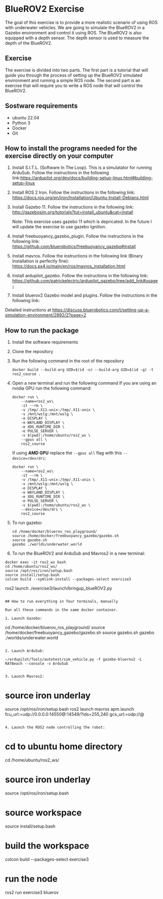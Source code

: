 # BlueROV2 Exercise

The goal of this exercise is to provide a more realistic scenario of using ROS with underwater vehicles. We are going to simulate the BlueROV2 in a Gazebo environment and control it using ROS. The BlueROV2 is also equipped with a depth sensor. The depth sensor is used to measure the depth of the BlueROV2.

## Exercise

The exercise is divided into two parts. The first part is a tutorial that will guide you through the process of setting up the BlueROV2 simulated environment and running a simple ROS node. The second part is an exercise that will require you to write a ROS node that will control the BlueROV2.

## Sostware requirements

- ubuntu 22.04
- Python 3
- Docker
- Git

## How to install the programs needed for the exercise directly on your computer

1. Install S.I.T.L. (Software In The Loop). This is a simulatator for running ArduSub. Follow the instructions in the following link:https://ardupilot.org/dev/docs/building-setup-linux.html#building-setup-linux

2. Install ROS 2 Iron. Follow the instructions in the following link: https://docs.ros.org/en/iron/Installation/Ubuntu-Install-Debians.html

3. Install Gazebo 11. Follow the instructions in the following link: http://gazebosim.org/tutorials?tut=install_ubuntu&cat=install

   Note: This exercise uses gazebo 11 which is depricated. In the future I will update the exercise to use gazebo Ignition.

4. Install freebuoyancy_gazebo_plugin. Follow the instructions in the following link: https://github.com/bluerobotics/freebuoyancy_gazebo#install

5. Install mavros. Follow the instructions in the following link (Binary Installation is perfectly fine): https://docs.px4.io/main/en/ros/mavros_installation.html

7. Install ardupilot_gazebo. Follow the instructions in the following link: https://github.com/patrickelectric/ardupilot_gazebo/tree/add_link#usage-

8. Install bluerov2 Gazebo model and plugins. Follow the instructions in the following link:

Detailed instructions at https://discuss.bluerobotics.com/t/setting-up-a-simulation-environment/2892/2?page=2


## How to run the package

1. Install the software requirements
2. Clone the repository
3. Run the following command in the root of the repository

   ```
   docker build --build-arg UID=$(id -u) --build-arg GID=$(id -g) -t ros2_course .
   ```

4. Open a new terminal and run the following command
   If you are using an nvidia GPU run the following command:

   ```
   docker run \
       --name=ros2_ws\
       -it --rm \
       -v /tmp/.X11-unix:/tmp/.X11-unix \
       -v /mnt/wslg:/mnt/wslg \
       -e DISPLAY \
       -e WAYLAND_DISPLAY \
       -e XDG_RUNTIME_DIR \
       -e PULSE_SERVER \
       -v $(pwd):/home/ubuntu/ros2_ws \
       --gpus all \
       ros2_course
   ```
       
   If using **AMD GPU** replace the `--gpus all` flag with this `--device=/dev/dri`:

   ```
   docker run \
       --name=ros2_ws\
       -it --rm \
       -v /tmp/.X11-unix:/tmp/.X11-unix \
       -v /mnt/wslg:/mnt/wslg \
       -e DISPLAY \
       -e WAYLAND_DISPLAY \
       -e XDG_RUNTIME_DIR \
       -e PULSE_SERVER \
       -v $(pwd):/home/ubuntu/ros2_ws \
       --device=/dev/dri \
       ros2_course
   ```

5. To run gazebo:

   ```
   cd /home/docker/bluerov_ros_playground/
   source /home/docker/freebuoyancy_gazebo/gazebo.sh
   source gazebo.sh
   gazebo ./worlds/underwater.world
   ```
6. To run the BlueROV2 and ArduSub and Mavros2 in a new terminal:
```
docker exec -it ros2_ws bash
cd /home/ubuntu/ros2_ws/
source /opt/ros/iron/setup.bash
source install/setup.bash
colcon build --symlink-install --packages-select exercise3
```
ros2 launch ./exercise3/launch/bringup_blueROV2.py
```

## How to run everything in four terminals, manually

Run all these commands in the same docker container.

1. Launch Gazebo:

   ```
   cd /home/docker/bluerov_ros_playground/
   source /home/docker/freebuoyancy_gazebo/gazebo.sh
   source gazebo.sh
   gazebo ./worlds/underwater.world
   ```

2. Launch ArduSub:

   ```
    ~/ardupilot/Tools/autotest/sim_vehicle.py -f gazebo-bluerov2 -L RATBeach --console -v ArduSub
   ```

3. Launch Mavros2:

   ```
   # source iron underlay
   source /opt/ros/iron/setup.bash
   ros2 launch mavros apm.launch     fcu_url:=udp://0.0.0.0:14550@:14549/?ids=255,240     gcs_url:=udp://@
   ```

4. Launch the ROS2 node controlling the robot:

   ```
   # cd to ubuntu home directory
   cd /home/ubuntu/ros2_ws/
   # source iron underlay
   source /opt/ros/iron/setup.bash
   # source workspace
   source install/setup.bash

   # build the workspace
   colcon build --packages-select exercise3

   # run the node
   ros2 run exercise3 bluerov
   ```